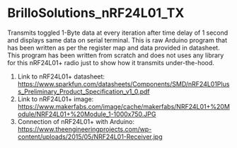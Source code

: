 # BrilloSolutions_nRF24L01_TX
Transmits toggled 1-Byte data at every iteration after time delay of 1 second and displays same data on serial terminal.
This is raw Arduino program that has been written as per the register map and data provided in datasheet.
This program has been written from scratch and does not uses any library for this nRF24L01+ radio just to show how it transmits under-the-hood.

1. Link to nRF24L01+ datasheet: https://www.sparkfun.com/datasheets/Components/SMD/nRF24L01Pluss_Preliminary_Product_Specification_v1_0.pdf
2. Link to nRF24L01+ image: https://www.makerfabs.com/image/cache/makerfabs/NRF24L01+%20Module/NRF24L01+%20Module_1-1000x750.JPG
3. Connection of nRF24L01+ with Arduino: https://www.theengineeringprojects.com/wp-content/uploads/2015/05/NRF24L01-Receiver.jpg